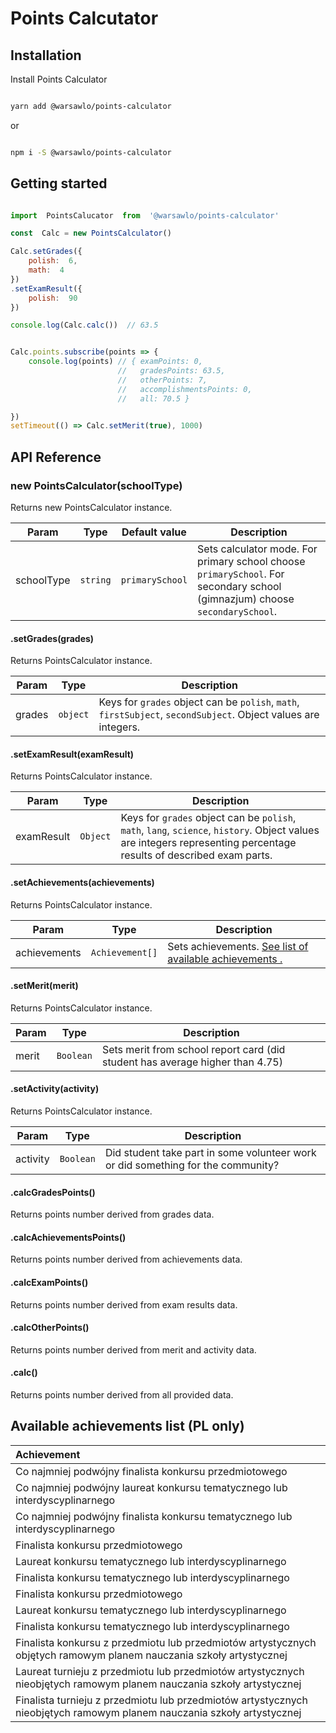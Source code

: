 
# Points Calcutator

## Installation

 
Install Points Calculator

  

```bash

yarn add @warsawlo/points-calculator

```

or

```bash

npm i -S @warsawlo/points-calculator

```

## Getting started

```javascript

import  PointsCalucator  from  '@warsawlo/points-calculator'

const  Calc = new PointsCalculator()

Calc.setGrades({
	polish:  6,
	math:  4
})
.setExamResult({
	polish:  90
})

console.log(Calc.calc())  // 63.5


Calc.points.subscribe(points => {
    console.log(points) // { examPoints: 0,
                        //   gradesPoints: 63.5,
                        //   otherPoints: 7,
                        //   accomplishmentsPoints: 0,
                        //   all: 70.5 }

})
setTimeout(() => Calc.setMerit(true), 1000)

```


## API Reference

  

### new PointsCalculator(schoolType)

Returns new PointsCalculator instance.

| Param | Type | Default value | Description |
| - | - | - | - |
| schoolType | ``string`` | ``primarySchool`` | Sets calculator mode. For primary school choose ```primarySchool```. For secondary school (gimnazjum) choose ``secondarySchool``.

#### .setGrades(grades)

Returns PointsCalculator instance.

| Param | Type | Description |
| - | - | - |
| grades | ``object`` | Keys for ``grades`` object can be ``polish``, ``math``, ``firstSubject``, ``secondSubject``. Object values are integers.

#### .setExamResult(examResult)

Returns PointsCalculator instance.

| Param | Type | Description |
| - | - | - |
| examResult | ``Object`` | Keys for ``grades`` object can be ``polish``, ``math``, ``lang``, ``science``, ``history``. Object values are integers representing percentage results of described exam parts.

#### .setAchievements(achievements)

Returns PointsCalculator instance.

| Param | Type | Description |
| - | - | - |
| achievements | ``Achievement[]`` | Sets achievements. [See list of available achievements .](#achievements)

#### .setMerit(merit)

Returns PointsCalculator instance.

| Param | Type | Description |
| - | - | - |
| merit | ``Boolean`` | Sets merit from school report card (did student has average higher than 4.75)

#### .setActivity(activity)

Returns PointsCalculator instance.

| Param | Type | Description |
| - | - | - |
| activity | ``Boolean`` | Did student take part in some volunteer work or did something for the community?

#### .calcGradesPoints()

Returns points number derived from grades data.

#### .calcAchievementsPoints()

Returns points number derived from achievements data.

#### .calcExamPoints()

Returns points number derived from exam results data.

#### .calcOtherPoints()

Returns points number derived from merit and activity data.

#### .calc()

Returns points number derived from all provided data.

<a id="achievements"></a>
## Available achievements list (PL only)
| Achievement |
| :-- |
|  Co najmniej podwójny finalista konkursu przedmiotowego |
|  Co najmniej podwójny laureat konkursu tematycznego lub interdyscyplinarnego |
|  Co najmniej podwójny finalista konkursu tematycznego lub interdyscyplinarnego |
|  Finalista konkursu przedmiotowego  |
|  Laureat konkursu tematycznego lub interdyscyplinarnego |
|  Finalista konkursu tematycznego lub interdyscyplinarnego |
|  Finalista konkursu przedmiotowego |
|  Laureat konkursu tematycznego lub interdyscyplinarnego |
|  Finalista konkursu tematycznego lub interdyscyplinarnego |
|  Finalista konkursu z przedmiotu lub przedmiotów artystycznych objętych ramowym planem nauczania szkoły artystycznej |
|  Laureat turnieju z przedmiotu lub przedmiotów artystycznych nieobjętych ramowym planem nauczania szkoły artystycznej |
|  Finalista turnieju z przedmiotu lub przedmiotów artystycznych nieobjętych ramowym planem nauczania szkoły artystycznej |
